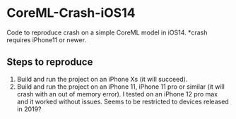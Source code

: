 # CoreML-Crash-iOS14
Code to reproduce crash on a simple CoreML model in iOS14. *crash requires iPhone11 or newer.

## Steps to reproduce
1. Build and run the project on an iPhone Xs (it will succeed).
2. Build and run the project on an iPhone 11, iPhone 11 pro or similar (it will crash with an out of memory error). I tested on an iPhone 12 pro max and it worked without issues. Seems to be restricted to devices released in 2019?
